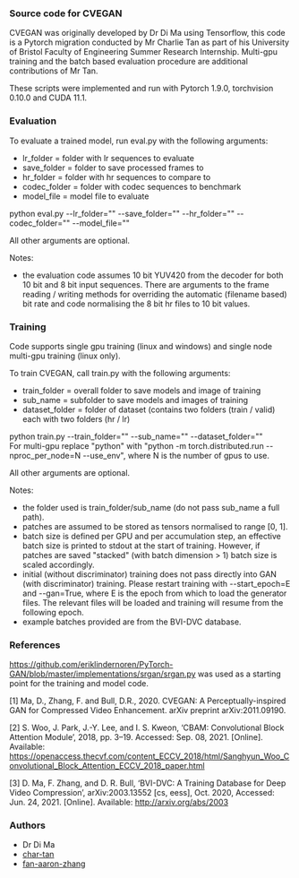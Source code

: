 ### Source code for CVEGAN

CVEGAN was originally developed by Dr Di Ma using Tensorflow, this code is a Pytorch migration conducted by Mr Charlie Tan as part of his University of Bristol Faculty of Engineering Summer Research Internship. Multi-gpu training and the batch based evaluation procedure are additional contributions of Mr Tan.

These scripts were implemented and run with Pytorch 1.9.0, torchvision 0.10.0 and CUDA 11.1. 

### Evaluation

To evaluate a trained model, run eval.py with the following arguments:

- lr_folder = folder with lr sequences to evaluate 
- save_folder = folder to save processed frames to
- hr_folder = folder with hr sequences to compare to
- codec_folder = folder with codec sequences to benchmark
- model_file = model file to evaluate

python eval.py --lr_folder="" --save_folder="" --hr_folder="" --codec_folder="" --model_file=""

All other arguments are optional.

Notes:
- the evaluation code assumes 10 bit YUV420 from the decoder for both 10 bit and 8 bit input sequences. There are arguments to the frame reading / writing methods for overriding the automatic (filename based) bit rate and code normalising the 8 bit hr files to 10 bit values.

### Training

Code supports single gpu training (linux and windows) and single node multi-gpu training (linux only). 

To train CVEGAN, call train.py with the following arguments:
- train_folder = overall folder to save models and image of training
- sub_name = subfolder to save models and images of training
- dataset_folder = folder of dataset (contains two folders (train / valid) each with two folders (hr / lr)

python train.py --train_folder="" --sub_name="" --dataset_folder=""<br />
For multi-gpu replace "python" with "python -m torch.distributed.run --nproc_per_node=N --use_env", where N is the number of gpus to use.

All other arguments are optional.

Notes:
- the folder used is train_folder/sub_name (do not pass sub_name a full path).
- patches are assumed to be stored as tensors normalised to range [0, 1].
- batch size is defined per GPU and per accumulation step, an effective batch size is printed to stdout at the start of training. However, if patches are saved "stacked" (with batch dimension > 1) batch size is scaled accordingly.
- initial (without discriminator) training does not pass directly into GAN (with discriminator) training. Please restart training with --start_epoch=E and --gan=True, where E is the epoch from which to load the generator files. The relevant files will be loaded and training will resume from the following epoch.
- example batches provided are from the BVI-DVC database.

### References

https://github.com/eriklindernoren/PyTorch-GAN/blob/master/implementations/srgan/srgan.py was used as a starting point for the training and model code.
 
[1] Ma, D., Zhang, F. and Bull, D.R., 2020. CVEGAN: A Perceptually-inspired GAN for Compressed Video Enhancement. arXiv preprint arXiv:2011.09190.

[2] S. Woo, J. Park, J.-Y. Lee, and I. S. Kweon, ‘CBAM: Convolutional Block Attention Module’, 2018, pp. 3–19. Accessed: Sep. 08, 2021. [Online]. Available: https://openaccess.thecvf.com/content_ECCV_2018/html/Sanghyun_Woo_Convolutional_Block_Attention_ECCV_2018_paper.html 

[3] D. Ma, F. Zhang, and D. R. Bull, ‘BVI-DVC: A Training Database for Deep Video Compression’, arXiv:2003.13552 [cs, eess], Oct. 2020, Accessed: Jun. 24, 2021. [Online]. Available: http://arxiv.org/abs/2003

### Authors

- Dr Di Ma
- [char-tan](https://github.com/char-tan)
- [fan-aaron-zhang](https://github.com/an-aaron-zhang)
